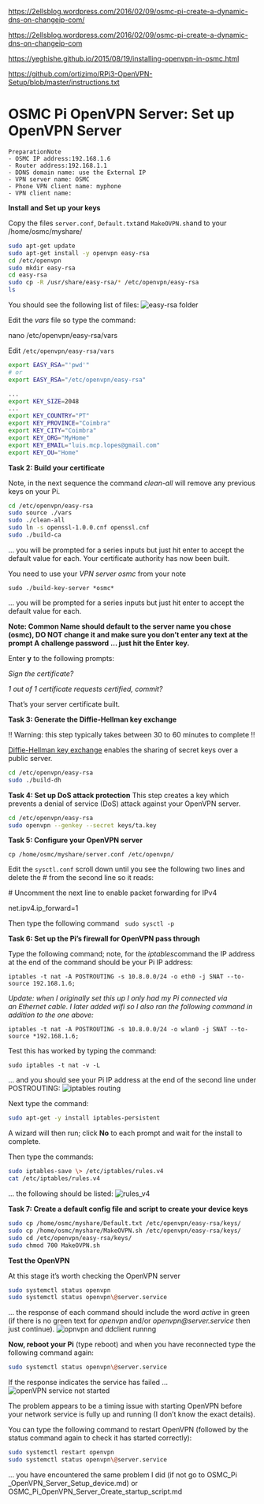<https://2ellsblog.wordpress.com/2016/02/09/osmc-pi-create-a-dynamic-dns-on-changeip-com/>

https://2ellsblog.wordpress.com/2016/02/09/osmc-pi-create-a-dynamic-dns-on-changeip-com

<https://yeghishe.github.io/2015/08/19/installing-openvpn-in-osmc.html>

https://github.com/ortizimo/RPi3-OpenVPN-Setup/blob/master/instructions.txt



# OSMC Pi OpenVPN Server: Set up OpenVPN Server

    PreparationNote
    - OSMC IP address:192.168.1.6 
    - Router address:192.168.1.1
    - DDNS domain name: use the External IP
    - VPN server name: OSMC
    - Phone VPN client name: myphone
    - VPN client name:



**Install and Set up your keys**

Copy the files `server.conf`, `Default.txt`and `MakeOVPN.sh`and to your /home/osmc/myshare/

```bash
sudo apt-get update
sudo apt-get install -y openvpn easy-rsa
cd /etc/openvpn
sudo mkdir easy-rsa
cd easy-rsa
sudo cp -R /usr/share/easy-rsa/* /etc/openvpn/easy-rsa
ls
 ``` 
You should see the following list of files:
![easy-rsa folder](media/30a920ed6c988da139b954da27535642.png)

Edit the *vars* file so type the command:

nano /etc/openvpn/easy-rsa/vars

Edit `/etc/openvpn/easy-rsa/vars` 
```bash
export EASY_RSA="'pwd'"
# or
export EASY_RSA="/etc/openvpn/easy-rsa"

...
export KEY_SIZE=2048
...
export KEY_COUNTRY="PT"
export KEY_PROVINCE="Coimbra"
export KEY_CITY="Coimbra"
export KEY_ORG="MyHome"
export KEY_EMAIL="luis.mcp.lopes@gmail.com"
export KEY_OU="Home"
```

**Task 2: Build your certificate**

Note, in the next sequence the command *clean-all* will remove any previous keys
on your Pi.
```bash
cd /etc/openvpn/easy-rsa
sudo source ./vars
sudo ./clean-all
sudo ln -s openssl-1.0.0.cnf openssl.cnf
sudo ./build-ca
``` 
… you will be prompted for a series inputs but just hit enter to accept the default value for each. Your certificate authority has now been built.

You need to use your *VPN server osmc* from your note

`sudo ./build-key-server *osmc*`

… you will be prompted for a series inputs but just hit enter to accept the default value for each.

**Note: Common Name should default to the server name you chose (osmc), DO NOT
change it and make sure you don’t enter any text at the prompt A challenge
password … just hit the Enter key.**

Enter **y** to the following prompts:

*Sign the certificate?*

*1 out of 1 certificate requests certified, commit?*

That’s your server certificate built.

**Task 3: Generate the Diffie-Hellman key exchange**

!! Warning: this step typically takes between 30 to 60 minutes to complete !!

[Diffie-Hellman key
exchange](https://en.wikipedia.org/wiki/Diffie%E2%80%93Hellman_key_exchange) enables
the sharing of secret keys over a public server.
```bash
cd /etc/openvpn/easy-rsa
sudo ./build-dh
```
**Task 4: Set up DoS attack protection**
This step creates a key which prevents a denial of service (DoS) attack against your OpenVPN server.
```bash
cd /etc/openvpn/easy-rsa
sudo openvpn --genkey --secret keys/ta.key
```
**Task 5: Configure your OpenVPN server**
```
cp /home/osmc/myshare/server.conf /etc/openvpn/
```
Edit the `sysctl.conf` scroll down until you see the following two lines and delete the \# from the
second line so it reads:

\# Uncomment the next line to enable packet forwarding for IPv4

net.ipv4.ip_forward=1

Then type the following command ` sudo sysctl -p`

**Task 6: Set up the Pi’s firewall for OpenVPN pass through**

Type the following command; note, for the *iptables*command the IP address at the end of the command should be your Pi IP address:

`iptables -t nat -A POSTROUTING -s 10.8.0.0/24 -o eth0 -j SNAT --to-source 192.168.1.6;`

*Update: when I originally set this up I only had my Pi connected via an Ethernet cable. I later added wifi so I also ran the following command in addition to the one above:*

`iptables -t nat -A POSTROUTING -s 10.8.0.0/24 -o wlan0 -j SNAT --to-source *192.168.1.6;`

Test this has worked by typing the command:

`sudo iptables -t nat -v -L`

… and you should see your Pi IP address at the end of the second line under POSTROUTING:
![iptables routing](media/643d9eb68c88260da2bc49242464a516.png)

Next type the command:
```bash
sudo apt-get -y install iptables-persistent
```
A wizard will then run; click **No** to each prompt and wait for the install to complete.

Then type the commands:
```bash
sudo iptables-save \> /etc/iptables/rules.v4
cat /etc/iptables/rules.v4
```
… the following should be listed:
![rules_v4](media/cbf21598c6885670b281e835ba87bbb0.png)

**Task 7: Create a default config file and script to create your device keys**

```bash
sudo cp /home/osmc/myshare/Default.txt /etc/openvpn/easy-rsa/keys/
sudo cp /home/osmc/myshare/MakeOVPN.sh /etc/openvpn/easy-rsa/keys/
sudo cd /etc/openvpn/easy-rsa/keys/
sudo chmod 700 MakeOVPN.sh
```


**Test the OpenVPN**

At this stage it’s worth checking the OpenVPN server 
```bash
sudo systemctl status openvpn
sudo systemctl status openvpn\@server.service
```
… the response of each command should include the word *active* in green (if
there is no green text for *openvpn* and/or *openvpn\@server.service* then just
continue).
![opnvpn and ddclient runnng](media/a538911cc03aa914552be7998280618f.png)

**Now, reboot your Pi** (type reboot) and when you have reconnected type the
following command again:
```bash
sudo systemctl status openvpn\@server.service
```
If the response indicates the service has failed …
![openVPN service not started](media/a9f216d115fb9a1aac61702a85c17a25.png)



The problem appears to be a timing issue with starting OpenVPN before your network service is fully up and running (I don’t know the exact details).

You can type the following command to restart OpenVPN (followed by the status command again to check it has started correctly):
```bash
sudo systemctl restart openvpn
sudo systemctl status openvpn\@server.service
```
… you have encountered the same problem I did (if not go to OSMC_Pi _OpenVPN_Server_Setup_device.md) or OSMC_Pi_OpenVPN_Server_Create_startup_script.md